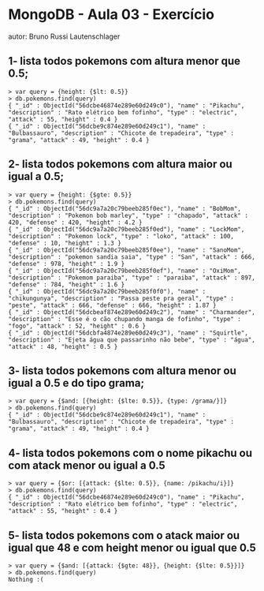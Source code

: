 # MongoDB - Aula 03 - Exercício
autor: Bruno Russi Lautenschlager

## 1- lista todos pokemons com altura menor que 0.5;
```
> var query = {height: {$lt: 0.5}}
> db.pokemons.find(query)
{ "_id" : ObjectId("56dcbe46874e289e60d249c0"), "name" : "Pikachu", "description" : "Rato elétrico bem fofinho", "type" : "electric", "attack" : 55, "height" : 0.4 }
{ "_id" : ObjectId("56dcbe9c874e289e60d249c1"), "name" : "Bulbassauro", "description" : "Chicote de trepadeira", "type" : "grama", "attack" : 49, "height" : 0.4 }
```
## 2- lista todos pokemons com altura maior ou igual a 0.5;
```
> var query = {height: {$gte: 0.5}}
> db.pokemons.find(query)
{ "_id" : ObjectId("56dc9a7a20c79beeb285f0ec"), "name" : "BobMom", "description" : "Pokemon bob marley", "type" : "chapado", "attack" : 420, "defense" : 420, "height" : 4.2 }
{ "_id" : ObjectId("56dc9a7a20c79beeb285f0ed"), "name" : "LockMom", "description" : "Pokemon lock", "type" : "loko", "attack" : 100, "defense" : 10, "height" : 1.3 }
{ "_id" : ObjectId("56dc9a7a20c79beeb285f0ee"), "name" : "SanoMom", "description" : "pokemon sandia saia", "type" : "San", "attack" : 666, "defense" : 978, "height" : 1.9 }
{ "_id" : ObjectId("56dc9a7a20c79beeb285f0ef"), "name" : "OxiMom", "description" : "Pokemom paraiba", "type" : "paraiba", "attack" : 897, "defense" : 784, "height" : 1.6 }
{ "_id" : ObjectId("56dc9a7a20c79beeb285f0f0"), "name" : "chikungunya", "description" : "Passa peste pra geral", "type" : "peste", "attack" : 666, "defense" : 666, "height" : 1.87 }
{ "_id" : ObjectId("56dcbeaf874e289e60d249c2"), "name" : "Charmander", "description" : "Esse é o cão chupando manga de fofinho", "type" : "fogo", "attack" : 52, "height" : 0.6 }
{ "_id" : ObjectId("56dcbfa4874e289e60d249c3"), "name" : "Squirtle", "description" : "Ejeta água que passarinho não bebe", "type" : "água", "attack" : 48, "height" : 0.5 }
```
## 3- lista todos pokemons com altura menor ou igual a 0.5 e do tipo grama;   
```
> var query = {$and: [{height: {$lte: 0.5}}, {type: /grama/}]}
> db.pokemons.find(query)
{ "_id" : ObjectId("56dcbe9c874e289e60d249c1"), "name" : "Bulbassauro", "description" : "Chicote de trepadeira", "type" : "grama", "attack" : 49, "height" : 0.4 }
```
## 4- lista todos pokemons com o nome pikachu ou com atack menor ou igual a 0.5
```
> var query = {$or: [{attack: {$lte: 0.5}}, {name: /pikachu/i}]}
> db.pokemons.find(query)
{ "_id" : ObjectId("56dcbe46874e289e60d249c0"), "name" : "Pikachu", "description" : "Rato elétrico bem fofinho", "type" : "electric", "attack" : 55, "height" : 0.4 }
```   
## 5- lista todos pokemons com o atack maior ou igual que 48 e com height menor ou igual que 0.5
```
> var query = {$and: [{attack: {$gte: 48}}, {height: {$lte: 0.5}}]}
> db.pokemons.find(query)
Nothing :(
```
